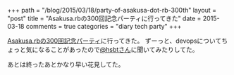 +++
path = "/blog/2015/03/18/party-of-asakusa-dot-rb-300th"
layout = "post"
title = "Asakusa.rbの300回記念パーティに行ってきた"
date = 2015-03-18
comments = true
categories = "diary tech party"
+++

[Asakusa.rbの300回記念パーティ](https://asakusarb.doorkeeper.jp/events/22018)に行ってきた。
ずーっと、devopsについてちょっと気になることがあったので[@hsbtさん](https://twitter.com/hsbt)に聞いてみたりしてた。

あとは終ったあとかなり早い花見してた。



